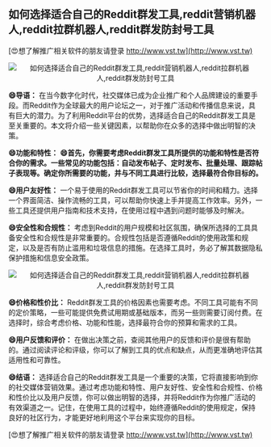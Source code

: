 ## **如何选择适合自己的Reddit群发工具,reddit营销机器人,reddit拉群机器人,reddit群发防封号工具**

[😍想了解推广相关软件的朋友请登录 http://www.vst.tw](http://www.vst.tw)

 <center><img src="https://vst.tw/MP4/tuiguang/png/5.png" alt="如何选择适合自己的Reddit群发工具,reddit营销机器人,reddit拉群机器人,reddit群发防封号工具"></center>

**😄导语：**
在当今数字化时代，社交媒体已成为企业推广和个人品牌建设的重要手段。而Reddit作为全球最大的用户论坛之一，对于推广活动和传播信息来说，具有巨大的潜力。为了利用Reddit平台的优势，选择适合自己的Reddit群发工具是至关重要的。本文将介绍一些关键因素，以帮助你在众多的选择中做出明智的决策。

**😄功能和特性：**
**😄首先，你需要考虑Reddit群发工具所提供的功能和特性是否符合你的需求。一些常见的功能包括：自动发布帖子、定时发布、批量处理、跟踪帖子表现等。确定你所需要的功能，并与不同工具进行比较，选择最符合你目标的。**

**😄用户友好性：**
一个易于使用的Reddit群发工具可以节省你的时间和精力。选择一个界面简洁、操作流畅的工具，可以帮助你快速上手并提高工作效率。另外，一些工具还提供用户指南和技术支持，在使用过程中遇到问题时能够及时解决。

**😄安全性和合规性：**
考虑到Reddit的用户规模和社区氛围，确保所选择的工具具备安全性和合规性是非常重要的。合规性包括是否遵循Reddit的使用政策和规定，以及是否有防止滥用和垃圾信息的措施。在选择工具时，务必了解其数据隐私保护措施和信息安全政策。

 <center><img src="https://vst.tw/MP4/tuiguang/png/3.png" alt="如何选择适合自己的Reddit群发工具,reddit营销机器人,reddit拉群机器人,reddit群发防封号工具"></center>

**😄价格和性价比：**
Reddit群发工具的价格因素也需要考虑。不同工具可能有不同的定价策略，一些可能提供免费试用期或基础版本，而另一些则需要订阅付费。在选择时，综合考虑价格、功能和性能，选择最符合你的预算和需求的工具。

**😄用户反馈和评价：**
在做出决策之前，查阅其他用户的反馈和评价是很有帮助的。通过阅读评论和评级，你可以了解到工具的优点和缺点，从而更准确地评估其适用性和可靠性。

**😄结语：**
选择适合自己的Reddit群发工具是一个重要的决策，它将直接影响到你的社交媒体营销效果。通过考虑功能和特性、用户友好性、安全性和合规性、价格和性价比以及用户反馈，你可以做出明智的选择，并将Reddit作为你推广活动的有效渠道之一。记住，在使用工具的过程中，始终遵循Reddit的使用规定，保持良好的社区行为，才能更好地利用这个平台来实现你的目标。

[😍想了解推广相关软件的朋友请登录 http://www.vst.tw](http://www.vst.tw)




